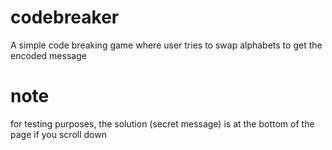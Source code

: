 # codebreaker
A simple code breaking game where user tries to swap alphabets to get the encoded message 

# note
for testing purposes, the solution (secret message) is at the bottom of the page if you scroll down
